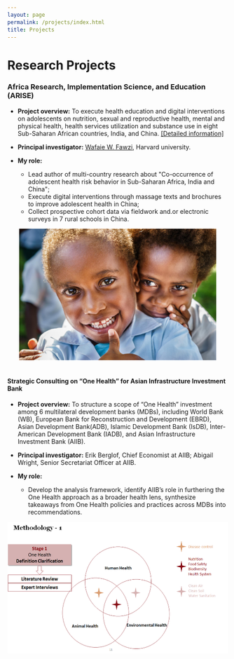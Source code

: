 ```yaml
---
layout: page
permalink: /projects/index.html
title: Projects
---
```


# Research Projects

### Africa Research, Implementation Science, and Education (ARISE)

- **Project overview:** To execute health education and digital interventions on adolescents on nutrition, sexual and reproductive health, mental and physical health, health services utilization and substance use in eight Sub-Saharan African countries, India, and China. [[Detailed information]](https://papers.ssrn.com/sol3/papers.cfm?abstract_id=4264839)

- **Principal investigator:** [Wafaie W. Fawzi](https://www.hsph.harvard.edu/profile/wafaie-w-fawzi/), Harvard university.

- **My role:**

  - Lead author of multi-country research about "Co-occurrence of adolescent health risk behavior in Sub-Saharan Africa, India and China";
  - Execute digital interventions through massage texts and brochures to improve adolescent health in China;
  - Collect prospective cohort data via fieldwork and.or electronic surveys in 7 rural schools in China.

<div align=center>
<img src="/images/child.jpg" height=300>
</div>
<br>

#### Strategic Consulting on “One Health” for Asian Infrastructure Investment Bank

- **Project overview:** To structure a scope of “One Health” investment among 6 multilateral development banks (MDBs), including World Bank (WB), European Bank for Reconstruction and Development (EBRD), Asian Development Bank(ADB), Islamic Development Bank (IsDB), Inter-American Development Bank (IADB), and Asian Infrastructure Investment Bank (AIIB).

- **Principal investigator:** Erik Berglof, Chief Economist at AIIB; Abigail Wright, Senior Secretariat Officer at AIIB.

- **My role:**
  - Develop the analysis framework, identify AIIB’s role in furthering the One Health approach as a broader health lens, synthesize takeaways from One Health policies and practices across MDBs into recommendations.

<div align=center>
<img src="/images/AIIB.jpg" height=300>
</div>
<br>
